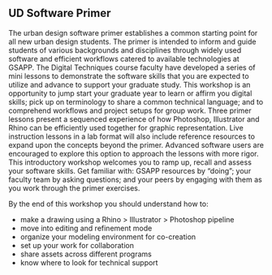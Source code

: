 ## UD Software Primer

The urban design software primer establishes a common starting point for all new urban design students. The primer is intended to inform and guide students of various backgrounds and disciplines through widely used software and efficient workflows catered to available technologies at GSAPP. The Digital Techniques course faculty have developed a series of mini lessons to demonstrate the software skills that you are expected to utilize and advance to support your graduate study. This workshop is an opportunity to jump start your graduate year to learn or affirm you digital skills; pick up on terminology to share a common technical language; and to comprehend workflows and project setups for group work. Three primer lessons present a sequenced experience of how Photoshop, Illustrator and Rhino can be efficiently used together for graphic representation. Live instruction lessons in a lab format will also include reference resources to expand upon the concepts beyond the primer.  Advanced software users are encouraged to explore this option to approach the lessons with more rigor. This introductory workshop welcomes you to ramp up, recall and assess your software skills. Get familiar with: GSAPP resources by “doing”; your faculty team by asking questions; and your peers by engaging with them as you work through the primer exercises. 

By the end of this workshop you should understand how to:

* make a drawing using a Rhino > Illustrator > Photoshop pipeline
* move into editing and refinement mode
* organize your modeling environment for co-creation
* set up your work for collaboration
* share assets across different programs
* know where to look for technical support

